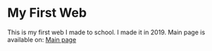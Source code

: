 # My First Web
This is my first web I made to school. I made it in 2019.
Main page is available on: [Main page](https://czm1k3.github.io/MyFirstWeb/hlavni.html)
